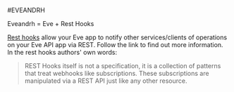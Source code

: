 #EVEANDRH

Eveandrh = Eve + Rest Hooks

[Rest hooks](http://resthooks.org/) allow your Eve app to notify other services/clients of operations on your Eve API
app via REST. Follow the link to find out more information. In the rest hooks authors' own words:

>REST Hooks itself is not a specification, it is a collection of patterns that treat webhooks like subscriptions. 
These subscriptions are manipulated via a REST API just like any other resource.
